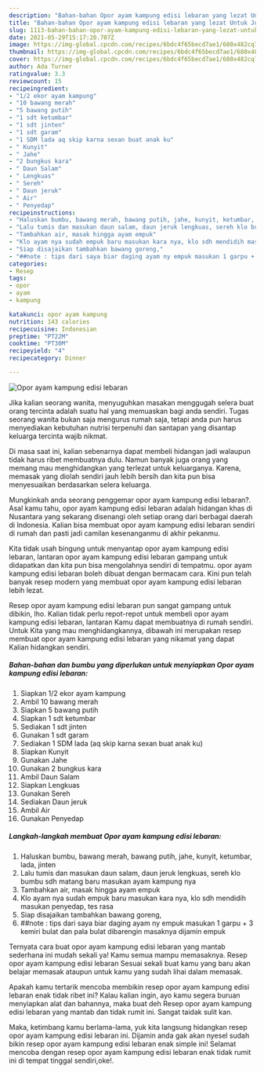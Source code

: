 ```yaml
---
description: "Bahan-bahan Opor ayam kampung edisi lebaran yang lezat Untuk Jualan"
title: "Bahan-bahan Opor ayam kampung edisi lebaran yang lezat Untuk Jualan"
slug: 1113-bahan-bahan-opor-ayam-kampung-edisi-lebaran-yang-lezat-untuk-jualan
date: 2021-05-29T15:17:20.707Z
image: https://img-global.cpcdn.com/recipes/6bdc4f65becd7ae1/680x482cq70/opor-ayam-kampung-edisi-lebaran-foto-resep-utama.jpg
thumbnail: https://img-global.cpcdn.com/recipes/6bdc4f65becd7ae1/680x482cq70/opor-ayam-kampung-edisi-lebaran-foto-resep-utama.jpg
cover: https://img-global.cpcdn.com/recipes/6bdc4f65becd7ae1/680x482cq70/opor-ayam-kampung-edisi-lebaran-foto-resep-utama.jpg
author: Ada Turner
ratingvalue: 3.3
reviewcount: 15
recipeingredient:
- "1/2 ekor ayam kampung"
- "10 bawang merah"
- "5 bawang putih"
- "1 sdt ketumbar"
- "1 sdt jinten"
- "1 sdt garam"
- "1 SDM lada aq skip karna sexan buat anak ku"
- " Kunyit"
- " Jahe"
- "2 bungkus kara"
- " Daun Salam"
- " Lengkuas"
- " Sereh"
- " Daun jeruk"
- " Air"
- " Penyedap"
recipeinstructions:
- "Haluskan bumbu, bawang merah, bawang putih, jahe, kunyit, ketumbar, lada, jinten"
- "Lalu tumis dan masukan daun salam, daun jeruk lengkuas, sereh klo bumbu sdh matang baru masukan ayam kampung nya"
- "Tambahkan air, masak hingga ayam empuk"
- "Klo ayam nya sudah empuk baru masukan kara nya, klo sdh mendidih masukan penyedap, tes rasa"
- "Siap disajaikan tambahkan bawang goreng,"
- "##note : tips dari saya biar daging ayam ny empuk masukan 1 garpu + 3 kemiri bulat dan pala bulat dibarengin masaknya dijamin empuk"
categories:
- Resep
tags:
- opor
- ayam
- kampung

katakunci: opor ayam kampung 
nutrition: 143 calories
recipecuisine: Indonesian
preptime: "PT22M"
cooktime: "PT30M"
recipeyield: "4"
recipecategory: Dinner

---
```



![Opor ayam kampung edisi lebaran](https://img-global.cpcdn.com/recipes/6bdc4f65becd7ae1/680x482cq70/opor-ayam-kampung-edisi-lebaran-foto-resep-utama.jpg)

Jika kalian seorang wanita, menyuguhkan masakan menggugah selera buat orang tercinta adalah suatu hal yang memuaskan bagi anda sendiri. Tugas seorang  wanita bukan saja mengurus rumah saja, tetapi anda pun harus menyediakan kebutuhan nutrisi terpenuhi dan santapan yang disantap keluarga tercinta wajib nikmat.

Di masa  saat ini, kalian sebenarnya dapat membeli hidangan jadi walaupun tidak harus ribet membuatnya dulu. Namun banyak juga orang yang memang mau menghidangkan yang terlezat untuk keluarganya. Karena, memasak yang diolah sendiri jauh lebih bersih dan kita pun bisa menyesuaikan berdasarkan selera keluarga. 



Mungkinkah anda seorang penggemar opor ayam kampung edisi lebaran?. Asal kamu tahu, opor ayam kampung edisi lebaran adalah hidangan khas di Nusantara yang sekarang disenangi oleh setiap orang dari berbagai daerah di Indonesia. Kalian bisa membuat opor ayam kampung edisi lebaran sendiri di rumah dan pasti jadi camilan kesenanganmu di akhir pekanmu.

Kita tidak usah bingung untuk menyantap opor ayam kampung edisi lebaran, lantaran opor ayam kampung edisi lebaran gampang untuk didapatkan dan kita pun bisa mengolahnya sendiri di tempatmu. opor ayam kampung edisi lebaran boleh dibuat dengan bermacam cara. Kini pun telah banyak resep modern yang membuat opor ayam kampung edisi lebaran lebih lezat.

Resep opor ayam kampung edisi lebaran pun sangat gampang untuk dibikin, lho. Kalian tidak perlu repot-repot untuk membeli opor ayam kampung edisi lebaran, lantaran Kamu dapat membuatnya di rumah sendiri. Untuk Kita yang mau menghidangkannya, dibawah ini merupakan resep membuat opor ayam kampung edisi lebaran yang nikamat yang dapat Kalian hidangkan sendiri.

<!--inarticleads1-->

##### Bahan-bahan dan bumbu yang diperlukan untuk menyiapkan Opor ayam kampung edisi lebaran:

1. Siapkan 1/2 ekor ayam kampung
1. Ambil 10 bawang merah
1. Siapkan 5 bawang putih
1. Siapkan 1 sdt ketumbar
1. Sediakan 1 sdt jinten
1. Gunakan 1 sdt garam
1. Sediakan 1 SDM lada (aq skip karna sexan buat anak ku)
1. Siapkan  Kunyit
1. Gunakan  Jahe
1. Gunakan 2 bungkus kara
1. Ambil  Daun Salam
1. Siapkan  Lengkuas
1. Gunakan  Sereh
1. Sediakan  Daun jeruk
1. Ambil  Air
1. Gunakan  Penyedap




<!--inarticleads2-->

##### Langkah-langkah membuat Opor ayam kampung edisi lebaran:

1. Haluskan bumbu, bawang merah, bawang putih, jahe, kunyit, ketumbar, lada, jinten
1. Lalu tumis dan masukan daun salam, daun jeruk lengkuas, sereh klo bumbu sdh matang baru masukan ayam kampung nya
1. Tambahkan air, masak hingga ayam empuk
1. Klo ayam nya sudah empuk baru masukan kara nya, klo sdh mendidih masukan penyedap, tes rasa
1. Siap disajaikan tambahkan bawang goreng,
1. ##note : tips dari saya biar daging ayam ny empuk masukan 1 garpu + 3 kemiri bulat dan pala bulat dibarengin masaknya dijamin empuk




Ternyata cara buat opor ayam kampung edisi lebaran yang mantab sederhana ini mudah sekali ya! Kamu semua mampu memasaknya. Resep opor ayam kampung edisi lebaran Sesuai sekali buat kamu yang baru akan belajar memasak ataupun untuk kamu yang sudah lihai dalam memasak.

Apakah kamu tertarik mencoba membikin resep opor ayam kampung edisi lebaran enak tidak ribet ini? Kalau kalian ingin, ayo kamu segera buruan menyiapkan alat dan bahannya, maka buat deh Resep opor ayam kampung edisi lebaran yang mantab dan tidak rumit ini. Sangat taidak sulit kan. 

Maka, ketimbang kamu berlama-lama, yuk kita langsung hidangkan resep opor ayam kampung edisi lebaran ini. Dijamin anda gak akan nyesel sudah bikin resep opor ayam kampung edisi lebaran enak simple ini! Selamat mencoba dengan resep opor ayam kampung edisi lebaran enak tidak rumit ini di tempat tinggal sendiri,oke!.

